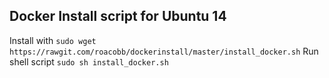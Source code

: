 ## Docker Install script for Ubuntu 14 ##

Install with `sudo wget https://rawgit.com/roacobb/dockerinstall/master/install_docker.sh`
Run shell script `sudo sh install_docker.sh`
